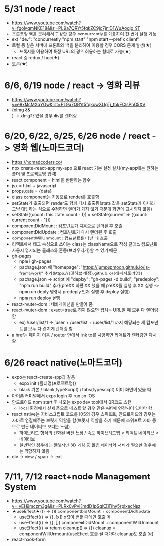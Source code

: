 # 5/31 node / react

- https://www.youtube.com/watch?v=fgoMqmNKE18&list=PL9a7QRYt5fqkZC9jc7jntD1WuAogjo_9T
- 프론트랑 백을 분리해서 구성할 경우 concurrently를 이용하여 한 번에 실행 가능
- ex) "dev": "concurrently \"npm start\" \"npm start --prefix client\"
- 로컬 등 같은 서버에 프론트와 백을 분리하여 이용할 경우 CORS 문제 발생(★)
  - 프록시를 이용하여 특정 URL의 경우 허용하는 형태로 가능(★)
- react 중 redux / hoc(★)
- 토큰(★)

# 6/6, 6/19 node / react -> 영화 리뷰

- https://www.youtube.com/watch?v=e8xMcMXqYGw&list=PL9a7QRYt5fqkowXUgTj_tbkFClsPhO5XV
- {xImg && <div></div>} -> xImg가 있을 경우 div를 렌더링

# 6/20, 6/22, 6/25, 6/26 node / react -> 영화 웹(노마드코더)

- https://nomadcoders.co/
- npx create-react-app my-app 으로 react 기본 설정 설치(my-app에는 원하는 폴더 및 프로젝트명 입력)
- react component = html을 반환하는 함수
- jsx = html + javascript
- props.data = {data}
- class component는 자동으로 render를 호출함
- setState가 호출되면 render도 함께 다시 호출됨(state 값을 setState가 아니라 그냥 대입하는 식으로 수정하면 렌더가 되지 않기 때문에 화면에 표시되지 않음)
- setState({count: this.state.count - 1}) = setState(current => ({count: current.count - 1}))
- componentDidMount : 컴포넌트가 처음으로 렌더된 후 호출
- componentDidUpdate : 컴포넌트가 다시 렌더된 후 호출
- componentWillUnmount : 컴포넌트를 떠날 때 호출
- 리액트에서 태그 속성으로 쓰이는 class는 className으로 작성 클래스 컴포넌트 사용시 명시되는 클래스와 혼동(브라우저가)할 수 있기 때문
- gh-pages
  - npm i gh-pages
  - pachage.json 에 "homepage": "https://jumpupmoon.github.io/js-framework" 추가(https://{깃허브 계정}.github.io/{레파지토리명})
  - pachage.json -> script 에 "deploy": "gh-pages -d build",
    "predeploy": "npm run build" 추가(preXX 하면 XX 했을 때 preXX를 실행 후 XX 실행 -> npm run deply 명령시 predeply 먼저 실행 후 deploy 실행)
  - npm run deploy 실행
- react-router-dom : 네비게이션을 만들어 줌
- react-router-dom : exact=true로 하지 않으면 겹치는 URL일 때 모두 다 렌더링 함
  - ex) /user/list/1 -> /user + /user/list + /user/list/1 까지 해당되는 세 컴포넌트를 모두 다 겹치게 렌더링 함
- a href는 페이지 이동 / router 안에서 link to를 사용하면 리액트가 렌더링만 다시 함

# 6/26 react native(노마드코더)

- expo는 react-create-app과 같음
  - expo init {폴더명(프로젝트명)}
  - blank 기본 / blank(typeScript) / tabs(typescript) 이미 화면이 있을 때
- 아이폰 터미널에서 expo login 후 run on IOS
- 안드로이드 npm start 후 나오는 expo dev tool에서 QR코드 스캔
  - local 환경에서 실제 폰으로 테스트 할 경우 같은 wifi에 연결되어 있어야 함
- react native는 자바스크립트 코드를 IOS의 경우 스위프트, 안드로이드의 경우는 자바로 연결해주는 브릿지 역할을 함(브릿지 역할을 하기 때문에 스위프트 자바 등으로 만든 네이티브 보다는 느림)
  - 하이브리드 형식의 진화된 버전 느낌 / 속도 하이브리드앱 < 리액트 네이티브 < 네이티브
  - 일반적인 경우에는 괜찮지만 3D 게임 등 많은 데이터와 처리가 필요한 경우에는 적합하지 않음
- div -> view / span -> text

# 7/11, 7/12 react+node Management System

- https://www.youtube.com/watch?v=_yEH9mczm3g&list=PLRx0vPvlEmdD1pSqKZiTihy5rplxecNpz
- ★useEffect★(() => {}) componentDidMount + componentDidUpdate
  - useEffect(() => {}, [x]) x값이 변할 때에만 호출 됨
  - useEffect(() => {}, []) componentDidMount + componentWillUnmount
  - useEffect(() => return cleanup() => {}) cleanup = componentWillUnmount(useEffect 호출 될 때마다 cleanup도 호출 됨)
- react-hook-form